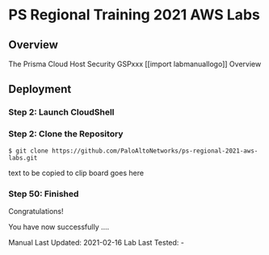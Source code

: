 # PS Regional Training 2021 AWS Labs

## Overview

The Prisma Cloud Host Security
GSPxxx
[[import labmanuallogo]]
Overview


## Deployment


### Step 2: Launch CloudShell


### Step 2: Clone the Repository

```
$ git clone https://github.com/PaloAltoNetworks/ps-regional-2021-aws-labs.git
```


text to be copied to clip board goes here

### Step 50: Finished

Congratulations!

You have now successfully ….


Manual Last Updated: 2021-02-16
Lab Last Tested: -

